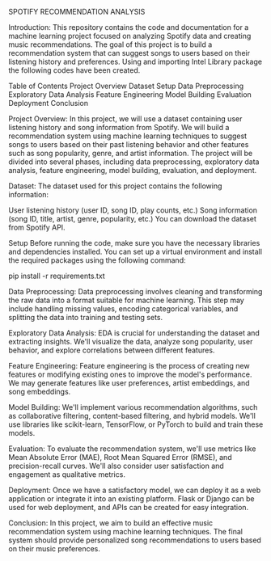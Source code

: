 SPOTIFY RECOMMENDATION ANALYSIS

Introduction:
This repository contains the code and documentation for a machine learning project focused on analyzing Spotify data and creating music recommendations. The goal of this project is to build a recommendation system that can suggest songs to users based on their listening history and preferences. Using and importing Intel Library package the following codes have been created.

Table of Contents
Project Overview
Dataset
Setup
Data Preprocessing
Exploratory Data Analysis
Feature Engineering
Model Building
Evaluation
Deployment
Conclusion

Project Overview:
In this project, we will use a dataset containing user listening history and song information from Spotify. We will build a recommendation system using machine learning techniques to suggest songs to users based on their past listening behavior and other features such as song popularity, genre, and artist information. The project will be divided into several phases, including data preprocessing, exploratory data analysis, feature engineering, model building, evaluation, and deployment.

Dataset:
The dataset used for this project contains the following information:

User listening history (user ID, song ID, play counts, etc.)
Song information (song ID, title, artist, genre, popularity, etc.)
You can download the dataset from Spotify API.

Setup
Before running the code, make sure you have the necessary libraries and dependencies installed. You can set up a virtual environment and install the required packages using the following command:

pip install -r requirements.txt

Data Preprocessing:
Data preprocessing involves cleaning and transforming the raw data into a format suitable for machine learning. This step may include handling missing values, encoding categorical variables, and splitting the data into training and testing sets.

Exploratory Data Analysis:
EDA is crucial for understanding the dataset and extracting insights. We'll visualize the data, analyze song popularity, user behavior, and explore correlations between different features.

Feature Engineering:
Feature engineering is the process of creating new features or modifying existing ones to improve the model's performance. We may generate features like user preferences, artist embeddings, and song embeddings.

Model Building:
We'll implement various recommendation algorithms, such as collaborative filtering, content-based filtering, and hybrid models. We'll use libraries like scikit-learn, TensorFlow, or PyTorch to build and train these models.

Evaluation:
To evaluate the recommendation system, we'll use metrics like Mean Absolute Error (MAE), Root Mean Squared Error (RMSE), and precision-recall curves. We'll also consider user satisfaction and engagement as qualitative metrics.

Deployment:
Once we have a satisfactory model, we can deploy it as a web application or integrate it into an existing platform. Flask or Django can be used for web deployment, and APIs can be created for easy integration.

Conclusion:
In this project, we aim to build an effective music recommendation system using machine learning techniques. The final system should provide personalized song recommendations to users based on their music preferences.
